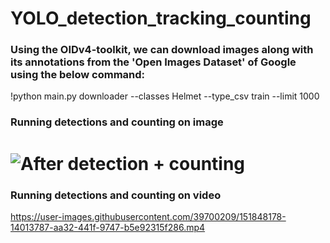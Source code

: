 # YOLO_detection_tracking_counting


### Using the OIDv4-toolkit, we can download images along with its annotations from the 'Open Images Dataset' of Google using the below command:
!python main.py downloader --classes Helmet --type_csv train --limit 1000



### Running detections and counting on image
# ![After detection + counting](https://user-images.githubusercontent.com/39700209/151843359-7d8eab1f-c570-4a5d-8e2b-cc1c46600429.png)










### Running detections and counting on video
https://user-images.githubusercontent.com/39700209/151848178-14013787-aa32-441f-9747-b5e92315f286.mp4





